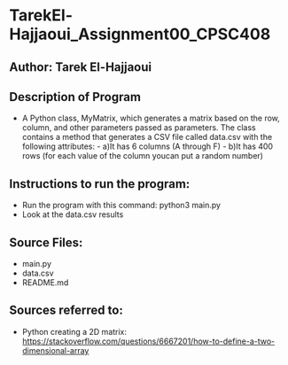 # TarekEl-Hajjaoui_Assignment00_CPSC408
## Author: Tarek El-Hajjaoui

## Description of Program
- A Python class, MyMatrix, which generates a matrix based on the row, column, and other parameters passed as parameters. The class contains a method that generates a CSV file called data.csv with the following attributes:
        - a)It has 6 columns (A through F)
        - b)It has 400 rows (for each value of the column youcan put a random number)

## Instructions to run the program:
- Run the program with this command: python3 main.py
- Look at the data.csv results

## Source Files:
- main.py
- data.csv
- README.md

## Sources referred to:
- Python creating a 2D matrix: https://stackoverflow.com/questions/6667201/how-to-define-a-two-dimensional-array